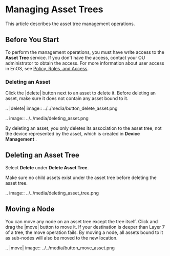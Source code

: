 # Managing Asset Trees

This article describes the asset tree management operations.

## Before You Start

To perform the management operations, you must have write access to the **Asset Tree** service. If you don't have the access, contact your OU administrator to obtain the access. For more information about user access in EnOS, see [Policy, Roles, and Access](/docs/iam/en/dev/access_policy).

### Deleting an Asset

Click the |delete| button next to an asset to delete it. Before deleting an asset, make sure it does not contain any asset bound to it.

.. |delete| image:: ../../media/button_delete_asset.png

.. image:: ../../media/deleting_asset.png

By deleting an asset, you only deletes its association to the asset tree, not the device represented by the asset, which is created in **Device Management** .

## Deleting an Asset Tree

Select **Delete** under **Delete Asset Tree**.

Make sure no child assets exist under the asset tree before deleting the asset tree.

.. image:: ../../media/deleting_asset_tree.png

## Moving a Node

You can move any node on an asset tree except the tree itself. Click and drag the |move| button to move it. If your destination is deeper than Layer 7 of a tree, the move operation fails. By moving a node, all assets bound to it as sub-nodes will also be moved to the new location.

.. |move| image:: ../../media/button_move_asset.png

<!--end-->



